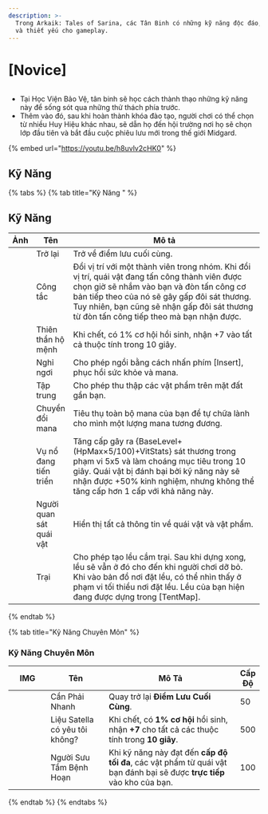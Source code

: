 ```yaml
---
description: >-
  Trong Arkaik: Tales of Sarina, các Tân Binh có những kỹ năng độc đáo, bắt buộc
  và thiết yếu cho gameplay.
---
```


# \[Novice]

<figure><img src="../../.gitbook/assets/Aprendiz.png" alt=""><figcaption></figcaption></figure>

* Tại Học Viện Bảo Vệ, tân binh sẽ học cách thành thạo những kỹ năng này để sống sót qua những thử thách phía trước.
* Thêm vào đó, sau khi hoàn thành khóa đào tạo, người chơi có thể chọn từ nhiều Huy Hiệu khác nhau, sẽ dẫn họ đến hội trường nơi họ sẽ chọn lớp đầu tiên và bắt đầu cuộc phiêu lưu mới trong thế giới Midgard.

{% embed url="https://youtu.be/h8uvlv2cHK0" %}

## **Kỹ Năng**

{% tabs %}
{% tab title="Kỹ Năng " %}
## **Kỹ Năng**

<table><thead><tr><th>Ảnh</th><th>Tên</th><th width="441">Mô tả</th></tr></thead><tbody><tr><td><img src="https://arkaik-asia.gitbook.io/~gitbook/image?url=https%3A%2F%2F1735100514-files.gitbook.io%2F%7E%2Ffiles%2Fv0%2Fb%2Fgitbook-x-prod.appspot.com%2Fo%2Fspaces%252FfA1d8I6XIBkJLUE5jZHm%252Fuploads%252Fd9GDDZ63nkWT6Dn4Johu%252FA1.png%3Falt%3Dmedia%26token%3Da9ebf018-7bd1-4580-84bf-ee7ee9425680&#x26;width=300&#x26;dpr=4&#x26;quality=100&#x26;sign=1579f737&#x26;sv=2" alt=""></td><td>Trở lại</td><td>Trở về điểm lưu cuối cùng.</td></tr><tr><td><img src="https://arkaik-asia.gitbook.io/~gitbook/image?url=https%3A%2F%2F1735100514-files.gitbook.io%2F%7E%2Ffiles%2Fv0%2Fb%2Fgitbook-x-prod.appspot.com%2Fo%2Fspaces%252FfA1d8I6XIBkJLUE5jZHm%252Fuploads%252FSGNAu11llaLUKN7lL7U5%252F747a.png%3Falt%3Dmedia%26token%3D26e3aa84-6233-426e-a2dd-4de74de11250&#x26;width=300&#x26;dpr=4&#x26;quality=100&#x26;sign=5a4af65c&#x26;sv=2" alt=""></td><td>Công tắc</td><td>Đổi vị trí với một thành viên trong nhóm. Khi đổi vị trí, quái vật đang tấn công thành viên được chọn giờ sẽ nhắm vào bạn và đòn tấn công cơ bản tiếp theo của nó sẽ gây gấp đôi sát thương. Tuy nhiên, bạn cũng sẽ nhận gấp đôi sát thương từ đòn tấn công tiếp theo mà bạn nhận được.</td></tr><tr><td><img src="https://arkaik-asia.gitbook.io/~gitbook/image?url=https%3A%2F%2F1735100514-files.gitbook.io%2F%7E%2Ffiles%2Fv0%2Fb%2Fgitbook-x-prod.appspot.com%2Fo%2Fspaces%252FfA1d8I6XIBkJLUE5jZHm%252Fuploads%252FXYKBFlHA57UtWBVqMvr5%252F748a.png%3Falt%3Dmedia%26token%3Dec4064f9-8fbe-4643-aa4d-d805e81c32fe&#x26;width=300&#x26;dpr=4&#x26;quality=100&#x26;sign=bd5f5ca3&#x26;sv=2" alt=""></td><td>Thiên thần hộ mệnh</td><td>Khi chết, có 1% cơ hội hồi sinh, nhận +7 vào tất cả thuộc tính trong 10 giây.</td></tr><tr><td><img src="https://arkaik-asia.gitbook.io/~gitbook/image?url=https%3A%2F%2F1735100514-files.gitbook.io%2F%7E%2Ffiles%2Fv0%2Fb%2Fgitbook-x-prod.appspot.com%2Fo%2Fspaces%252FfA1d8I6XIBkJLUE5jZHm%252Fuploads%252FVbgQQNdgiOrONQXUujdd%252F749a.png%3Falt%3Dmedia%26token%3D72c904bc-58fd-46fe-8749-7a4fe9826c59&#x26;width=300&#x26;dpr=4&#x26;quality=100&#x26;sign=a06fd624&#x26;sv=2" alt=""></td><td>Nghỉ ngơi</td><td>Cho phép ngồi bằng cách nhấn phím [Insert], phục hồi sức khỏe và mana.</td></tr><tr><td><img src="https://arkaik-asia.gitbook.io/~gitbook/image?url=https%3A%2F%2F1735100514-files.gitbook.io%2F%7E%2Ffiles%2Fv0%2Fb%2Fgitbook-x-prod.appspot.com%2Fo%2Fspaces%252FfA1d8I6XIBkJLUE5jZHm%252Fuploads%252FB9BBWpzEWNAKQB1iOs3O%252F750a.png%3Falt%3Dmedia%26token%3D624485d8-1244-49cb-a289-dde0e1f32266&#x26;width=300&#x26;dpr=4&#x26;quality=100&#x26;sign=9f1dc9c&#x26;sv=2" alt=""></td><td>Tập trung</td><td>Cho phép thu thập các vật phẩm trên mặt đất gần bạn.</td></tr><tr><td><img src="https://arkaik-asia.gitbook.io/~gitbook/image?url=https%3A%2F%2F1735100514-files.gitbook.io%2F%7E%2Ffiles%2Fv0%2Fb%2Fgitbook-x-prod.appspot.com%2Fo%2Fspaces%252FfA1d8I6XIBkJLUE5jZHm%252Fuploads%252FfM7yV6ITEEdF0IyzDXSO%252F751a.png%3Falt%3Dmedia%26token%3Dcdafda01-fcff-4fb0-828d-4a129d66090f&#x26;width=300&#x26;dpr=4&#x26;quality=100&#x26;sign=616c0c81&#x26;sv=2" alt=""></td><td>Chuyển đổi mana</td><td>Tiêu thụ toàn bộ mana của bạn để tự chữa lành cho mình một lượng mana tương đương.</td></tr><tr><td><p><img src="https://arkaik-asia.gitbook.io/~gitbook/image?url=https%3A%2F%2F1735100514-files.gitbook.io%2F%7E%2Ffiles%2Fv0%2Fb%2Fgitbook-x-prod.appspot.com%2Fo%2Fspaces%252FfA1d8I6XIBkJLUE5jZHm%252Fuploads%252FnrkUt5JfPcvKU6hbHnge%252F752a.png%3Falt%3Dmedia%26token%3Dbedd23a3-6f34-4120-8d61-83e50b528964&#x26;width=300&#x26;dpr=4&#x26;quality=100&#x26;sign=4750d31d&#x26;sv=2" alt=""></p><p><br></p></td><td>Vụ nổ đang tiến triển</td><td>Tăng cấp gây ra {BaseLevel+ (HpMax×5/100)+VitStats} sát thương trong phạm vi 5x5 và làm choáng mục tiêu trong 10 giây. Quái vật bị đánh bại bởi kỹ năng này sẽ nhận được +50% kinh nghiệm, nhưng không thể tăng cấp hơn 1 cấp với khả năng này.</td></tr><tr><td><img src="https://arkaik-asia.gitbook.io/~gitbook/image?url=https%3A%2F%2F1735100514-files.gitbook.io%2F%7E%2Ffiles%2Fv0%2Fb%2Fgitbook-x-prod.appspot.com%2Fo%2Fspaces%252FfA1d8I6XIBkJLUE5jZHm%252Fuploads%252FEApP6JPqMck83vya09yP%252F753a.png%3Falt%3Dmedia%26token%3D11ff42aa-40c2-487d-b353-15110eb075ab&#x26;width=300&#x26;dpr=4&#x26;quality=100&#x26;sign=4c74073c&#x26;sv=2" alt=""></td><td>Người quan sát quái vật</td><td>Hiển thị tất cả thông tin về quái vật và vật phẩm.</td></tr><tr><td><img src="https://arkaik-asia.gitbook.io/~gitbook/image?url=https%3A%2F%2F1735100514-files.gitbook.io%2F%7E%2Ffiles%2Fv0%2Fb%2Fgitbook-x-prod.appspot.com%2Fo%2Fspaces%252FfA1d8I6XIBkJLUE5jZHm%252Fuploads%252FyJlF2E6R9QoEka0TqD0T%252F754a.png%3Falt%3Dmedia%26token%3D5a3e3af0-edf0-4f39-9629-b9a019d91d9d&#x26;width=300&#x26;dpr=4&#x26;quality=100&#x26;sign=637f8ecc&#x26;sv=2" alt=""></td><td>Trại</td><td>Cho phép tạo lều cắm trại. Sau khi dựng xong, lều sẽ vẫn ở đó cho đến khi người chơi dỡ bỏ. Khi vào bản đồ nơi đặt lều, có thể nhìn thấy ở phạm vi tối thiểu nơi đặt lều. Lều của bạn hiện đang được dựng trong [TentMap].</td></tr></tbody></table>


{% endtab %}

{% tab title="Kỹ Năng Chuyên Môn" %}
### Kỹ Năng Chuyên Môn

<table><thead><tr><th width="81">IMG</th><th width="132">Tên</th><th width="386">Mô Tả</th><th>Cấp Độ</th></tr></thead><tbody><tr><td><img src="../../.gitbook/assets/A1.png" alt=""></td><td>Cần Phải Nhanh</td><td>Quay trở lại <strong>Điểm Lưu Cuối Cùng</strong>.</td><td>50</td></tr><tr><td><img src="../../.gitbook/assets/748a.png" alt=""></td><td>Liệu Satella có yêu tôi không?</td><td>Khi chết, có <strong>1% cơ hội</strong> hồi sinh, nhận <strong>+7</strong> cho tất cả các thuộc tính trong <strong>10 giây</strong>.</td><td>500</td></tr><tr><td><img src="../../.gitbook/assets/750a.png" alt=""></td><td>Người Sưu Tầm Bệnh Hoạn</td><td>Khi kỹ năng này đạt đến <strong>cấp độ tối đa</strong>, các vật phẩm từ quái vật bạn đánh bại sẽ được <strong>trực tiếp</strong> vào kho của bạn.</td><td>100</td></tr></tbody></table>
{% endtab %}
{% endtabs %}



